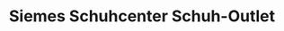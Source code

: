 ---
title: "Siemes Schuhcenter Schuh-Outlet"
url: /muelheim-kaerlich/siemes-schuhcenter-schuh-outlet/
shop: Schuhe
---